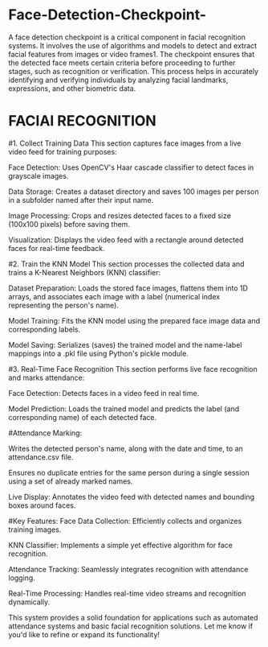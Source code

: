 # Face-Detection-Checkpoint-
A face detection checkpoint is a critical component in facial recognition systems. It involves the use of algorithms and models to detect and extract facial features from images or video frames1. The checkpoint ensures that the detected face meets certain criteria before proceeding to further stages, such as recognition or verification. This process helps in accurately identifying and verifying individuals by analyzing facial landmarks, expressions, and other biometric data.
# FACIAl RECOGNITION
#1. Collect Training Data
This section captures face images from a live video feed for training purposes:

Face Detection: Uses OpenCV's Haar cascade classifier to detect faces in grayscale images.

Data Storage: Creates a dataset directory and saves 100 images per person in a subfolder named after their input name.

Image Processing: Crops and resizes detected faces to a fixed size (100x100 pixels) before saving them.

Visualization: Displays the video feed with a rectangle around detected faces for real-time feedback.

#2. Train the KNN Model
This section processes the collected data and trains a K-Nearest Neighbors (KNN) classifier:

Dataset Preparation: Loads the stored face images, flattens them into 1D arrays, and associates each image with a label (numerical index representing the person's name).

Model Training: Fits the KNN model using the prepared face image data and corresponding labels.

Model Saving: Serializes (saves) the trained model and the name-label mappings into a .pkl file using Python's pickle module.

#3. Real-Time Face Recognition
This section performs live face recognition and marks attendance:

Face Detection: Detects faces in a video feed in real time.

Model Prediction: Loads the trained model and predicts the label (and corresponding name) of each detected face.

#Attendance Marking:

Writes the detected person's name, along with the date and time, to an attendance.csv file.

Ensures no duplicate entries for the same person during a single session using a set of already marked names.

Live Display: Annotates the video feed with detected names and bounding boxes around faces.

#Key Features:
Face Data Collection: Efficiently collects and organizes training images.

KNN Classifier: Implements a simple yet effective algorithm for face recognition.

Attendance Tracking: Seamlessly integrates recognition with attendance logging.

Real-Time Processing: Handles real-time video streams and recognition dynamically.

This system provides a solid foundation for applications such as automated attendance systems and basic facial recognition solutions. Let me know if you'd like to refine or expand its functionality!

